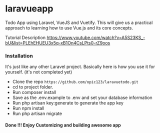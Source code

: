 # laravueapp

Todo App using Laravel, VueJS and Vuetify. This will give us a practical approach to learning how to use Vue.js and its core concepts.

Tutorial Description
https://www.youtube.com/watch?v=A5S23KS_-bU&list=PLEhEHUEU3x5q-xB1On4CsLPts0-rZ9oos

### Installation
It's just like any other Laravel project. Basically here is how you use it for yourself. (it's not completed yet)

* Clone the repo `https://github.com/opic123/laravuetodo.git`
* cd to project folder.
* Run composer install
* Save as the .env.example to .env and set your database information
* Run php artisan key:generate to generate the app key
* Run npm install
* Run php artisan migrate

#### Done !!! Enjoy Customizing and building awesome app
